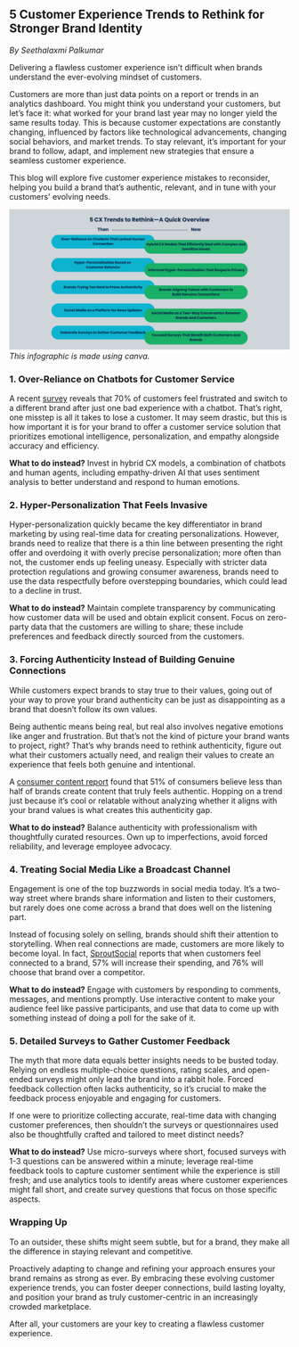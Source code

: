 ## 5 Customer Experience Trends to Rethink for Stronger Brand Identity
_By Seethalaxmi Palkumar_

Delivering a flawless customer experience isn’t difficult when brands understand the ever-evolving mindset of customers.

Customers are more than just data points on a report or trends in an analytics dashboard. You might think you understand your customers, but let’s face it: what worked for your brand last year may no longer yield the same results today. This is because customer expectations are constantly changing, influenced by factors like technological advancements, changing social behaviors, and market trends. To stay relevant, it’s important for your brand to follow, adapt, and implement new strategies that ensure a seamless customer experience. 

This blog will explore five customer experience mistakes to reconsider, helping you build a brand that’s authentic, relevant, and in tune with your customers' evolving needs.

![CX Trends Overview](https://github.com/docsbysea/tech-writing-portfolio/blob/86f7b07211ac78667da3ba4c045c53f57dd147d0/blog/UX%20Trends%20Then%20vs%20Now.png)
*This infographic is made using canva.*

### 1. Over-Reliance on Chatbots for Customer Service
A recent [survey](https://www.businesswire.com/news/home/20240905660730/en/One-Bad-AI-Experience-Could-Drive-Customers-Away-Acquire-BPO-Study-Warns) reveals that 70% of customers feel frustrated and switch to a different brand after just one bad experience with a chatbot. That’s right, one misstep is all it takes to lose a customer. It may seem drastic, but this is how important it is for your brand to offer a customer service solution that prioritizes emotional intelligence, personalization, and empathy alongside accuracy and efficiency.

**What to do instead?** Invest in hybrid CX models, a combination of chatbots and human agents, including empathy-driven AI that uses sentiment analysis to better understand and respond to human emotions.

### 2. Hyper-Personalization That Feels Invasive
Hyper-personalization quickly became the key differentiator in brand marketing by using real-time data for creating personalizations. However, brands need to realize that there is a thin line between presenting the right offer and overdoing it with overly precise personalization; more often than not, the customer ends up feeling uneasy. Especially with stricter data protection regulations and growing consumer awareness, brands need to use the data respectfully before overstepping boundaries, which could lead to a decline in trust.

**What to do instead?** Maintain complete transparency by communicating how customer data will be used and obtain explicit consent. Focus on zero-party data that the customers are willing to share; these include preferences and feedback directly sourced from the customers.

### 3. Forcing Authenticity Instead of Building Genuine Connections

While customers expect brands to stay true to their values, going out of your way to prove your brand authenticity can be just as disappointing as a brand that doesn’t follow its own values.

Being authentic means being real, but real also involves negative emotions like anger and frustration. But that’s not the kind of picture your brand wants to project, right? That’s why brands need to rethink authenticity, figure out what their customers actually need, and realign their values to create an experience that feels both genuine and intentional. 

A [consumer content report](https://www.nosto.com/wp-content/uploads/2019/02/Data-Report-2019-FINAL-FINAL.pdf) found that 51% of consumers believe less than half of brands create content that truly feels authentic. Hopping on a trend just because it’s cool or relatable without analyzing whether it aligns with your brand values is what creates this authenticity gap.

**What to do instead?** Balance authenticity with professionalism with thoughtfully curated resources. Own up to imperfections, avoid forced reliability, and leverage employee advocacy.

### 4. Treating Social Media Like a Broadcast Channel

Engagement is one of the top buzzwords in social media today. It’s a two-way street where brands share information and listen to their customers, but rarely does one come across a brand that does well on the listening part.

Instead of focusing solely on selling, brands should shift their attention to storytelling. When real connections are made, customers are more likely to become loyal. In fact, [SproutSocial](https://sproutsocial.com/insights/data/social-media-connection/) reports that when customers feel connected to a brand, 57% will increase their spending, and 76% will choose that brand over a competitor.

**What to do instead?** Engage with customers by responding to comments, messages, and mentions promptly. Use interactive content to make your audience feel like passive participants, and use that data to come up with something instead of doing a poll for the sake of it.

### 5. Detailed Surveys to Gather Customer Feedback

The myth that more data equals better insights needs to be busted today. Relying on endless multiple-choice questions, rating scales, and open-ended surveys might only lead the brand into a rabbit hole. Forced feedback collection often lacks authenticity, so it’s crucial to make the feedback process enjoyable and engaging for customers. 

If one were to prioritize collecting accurate, real-time data with changing customer preferences, then shouldn’t the surveys or questionnaires used also be thoughtfully crafted and tailored to meet distinct needs? 

**What to do instead?** Use micro-surveys where short, focused surveys with 1-3 questions can be answered within a minute; leverage real-time feedback tools to capture customer sentiment while the experience is still fresh; and use analytics tools to identify areas where customer experiences might fall short, and create survey questions that focus on those specific aspects.

### Wrapping Up

To an outsider, these shifts might seem subtle, but for a brand, they make all the difference in staying relevant and competitive. 

Proactively adapting to change and refining your approach ensures your brand remains as strong as ever. By embracing these evolving customer experience trends, you can foster deeper connections, build lasting loyalty, and position your brand as truly customer-centric in an increasingly crowded marketplace.

After all, your customers are your key to creating a flawless customer experience.
